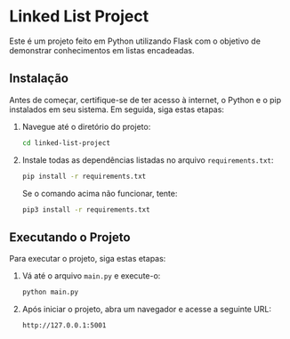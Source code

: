 # Linked List Project

Este é um projeto feito em Python utilizando Flask com o objetivo de demonstrar conhecimentos em listas encadeadas.

## Instalação

Antes de começar, certifique-se de ter acesso à internet, o Python e o pip instalados em seu sistema. Em seguida, siga estas etapas:

1. Navegue até o diretório do projeto:

    ```bash
    cd linked-list-project
    ```

2. Instale todas as dependências listadas no arquivo `requirements.txt`:

    ```bash
    pip install -r requirements.txt
    ```

   Se o comando acima não funcionar, tente:

    ```bash
    pip3 install -r requirements.txt
    ```

## Executando o Projeto

Para executar o projeto, siga estas etapas:

1. Vá até o arquivo `main.py` e execute-o:

    ```bash
    python main.py
    ```

2. Após iniciar o projeto, abra um navegador e acesse a seguinte URL:

    ```
    http://127.0.0.1:5001
    ```


